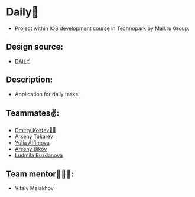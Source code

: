 # Daily📱
- Project within IOS development course in Technopark by Mail.ru Group. 

## Design source:
- [DAILY](https://www.figma.com/file/438ObOvoe2mRAs4xrjTuJE/Daily-(Project)?node-id=1%3A2)

## Description:
- Application for daily tasks.

## Teammates✌️:
- [Dmitry Kostev🧞‍♂️](https://github.com/LDK28)
- [Arseny Tokarev](https://github.com/BAUMANEZ)
- [Yulia Alfimova](https://github.com/JuliaAlfimova)
- [Arseny Bikov](https://github.com/INGIBITR)
- [Ludmila Buzdanova](https://github.com/nebelglanz)

## Team mentor👨‍👧‍👦:
- Vitaly Malakhov
